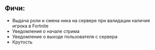 ## Фичи:
* Выдача роли и смена ника на сервере при валидации наличия игрока в Fortnite  
* Уведомления о начале стрима  
* Уведомление о выходе пользователя с сервера  
* Крутость
